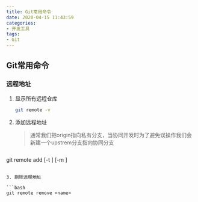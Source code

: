 ```yaml
---
title: Git常用命令
date: 2020-04-15 11:43:59
categories:
- 开发工具
tags:
- Git
---
```


## Git常用命令

### 远程地址

1. 显示所有远程仓库

   ```bash
   git remote -v
   ```

2. 添加远程地址

   > 通常我们把origin指向私有分支，当协同开发时为了避免误操作我们会新建一个upstrem分支指向协同分支
   
   ```bash
git remote add [-t <branch>] [-m <master>] <name> <url>
   ```
   
3. 删除远程地址

   ```bash
   git remote remove <name>
   ```

   